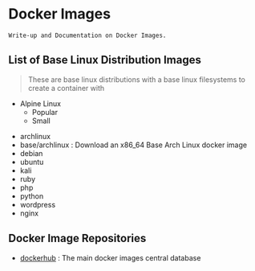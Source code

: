 # Docker Images

```
Write-up and Documentation on Docker Images.
```

## List of Base Linux Distribution Images
> These are base linux distributions with a base linux filesystems to create a container with
- Alpine Linux 
	+ Popular
	+ Small
+ archlinux
+ base/archlinux : Download an x86_64 Base Arch Linux docker image
+ debian
+ ubuntu
+ kali
+ ruby
+ php
+ python
+ wordpress
+ nginx

## Docker Image Repositories
+ [dockerhub](https://hub.docker.com) : The main docker images central database
